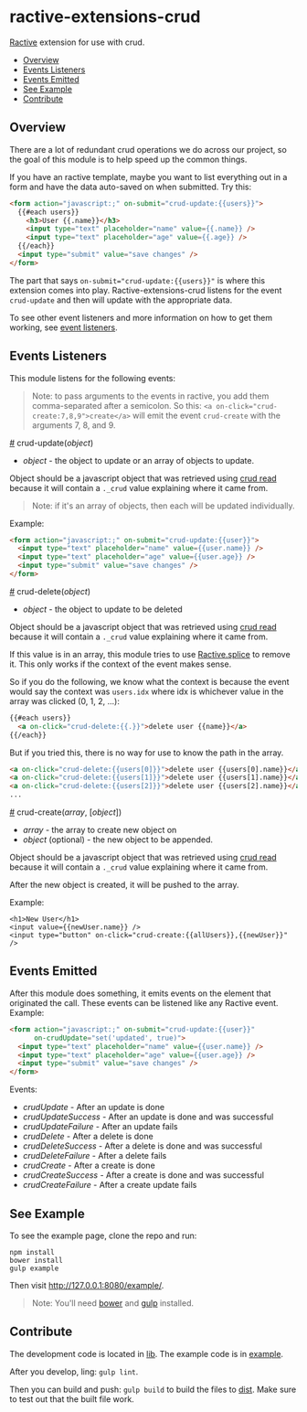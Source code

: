ractive-extensions-crud
=======

[Ractive](http://www.ractivejs.org/) extension for use with crud.

  * [Overview](#overview)
  * [Events Listeners](#event-listeners)
  * [Events Emitted](#events-emitted)
  * [See Example](#see-example)
  * [Contribute](#contribute)

## Overview

There are a lot of redundant crud operations we do across our project, so the goal of this module is to help speed up the common things. 

If you have an ractive template, maybe you want to list everything out in a form and have the data auto-saved on when submitted. Try this:

```html
<form action="javascript:;" on-submit="crud-update:{{users}}">
  {{#each users}}
    <h3>User {{.name}}</h3>
    <input type="text" placeholder="name" value={{.name}} />
    <input type="text" placeholder="age" value={{.age}} />
  {{/each}}
  <input type="submit" value="save changes" />
</form>
```

The part that says `on-submit="crud-update:{{users}}"` is where this extension comes into play. Ractive-extensions-crud listens for the event `crud-update` and then will update with the appropriate data.

To see other event listeners and more information on how to get them working, see [event listeners](#event-listeners).

## Events Listeners

This module listens for the following events:

> Note: to pass arguments to the events in ractive, you add them comma-separated after a semicolon. So this: `<a on-click="crud-create:7,8,9">create</a>` will emit the event `crud-create` with the arguments 7, 8, and 9.

<a href="#event-crud-update" name="event-crud-update">#</a> crud-update(*object*)

  * *object* - the object to update or an array of objects to update.

Object should be a javascript object that was retrieved using [crud read](https://github.com/uhray/crud#eo-crud) because it will contain a `._crud` value explaining where it came from.

> Note: if it's an array of objects, then each will be updated individually.

Example:

```html
<form action="javascript:;" on-submit="crud-update:{{user}}">
  <input type="text" placeholder="name" value={{user.name}} />
  <input type="text" placeholder="age" value={{user.age}} />
  <input type="submit" value="save changes" />
</form>
```

<a href="#event-crud-delete" name="event-crud-delete">#</a> crud-delete(*object*)

  * *object* - the object to update to be deleted

Object should be a javascript object that was retrieved using [crud read](https://github.com/uhray/crud#eo-crud) because it will contain a `._crud` value explaining where it came from.

If this value is in an array, this module tries to use [Ractive.splice](http://docs.ractivejs.org/latest/ractive-splice) to remove it. This only works if the context of the event makes sense.


So if you do the following, we know what the context is because the event would say the context was `users.idx` where idx is whichever value in the array was clicked (0, 1, 2, ...):

```html
{{#each users}}
  <a on-click="crud-delete:{{.}}">delete user {{name}}</a>
{{/each}}
```


But if you tried this, there is no way for use to know the path in the array.

```html
<a on-click="crud-delete:{{users[0]}}">delete user {{users[0].name}}</a>
<a on-click="crud-delete:{{users[1]}}">delete user {{users[1].name}}</a>
<a on-click="crud-delete:{{users[2]}}">delete user {{users[2].name}}</a>
...
```

<a href="#event-crud-create" name="event-crud-create">#</a> crud-create(*array*, [*object*])

  * *array* - the array to create new object on
  * *object* (optional) - the new object to be appended.

Object should be a javascript object that was retrieved using [crud read](https://github.com/uhray/crud#eo-crud) because it will contain a `._crud` value explaining where it came from.

After the new object is created, it will be pushed to the array.

Example:

```
<h1>New User</h1>
<input value={{newUser.name}} />
<input type="button" on-click="crud-create:{{allUsers}},{{newUser}}" />
```

## Events Emitted

After this module does something, it emits events on the element that originated the call. These events can be listened like any Ractive event. Example:

```html
<form action="javascript:;" on-submit="crud-update:{{user}}"
      on-crudUpdate="set('updated', true)">
  <input type="text" placeholder="name" value={{user.name}} />
  <input type="text" placeholder="age" value={{user.age}} />
  <input type="submit" value="save changes" />
</form>
```

Events:

  * *crudUpdate* - After an update is done
  * *crudUpdateSuccess* - After an update is done and was successful
  * *crudUpdateFailure* - After an update fails
  * *crudDelete* - After a delete is done
  * *crudDeleteSuccess* - After a delete is done and was successful
  * *crudDeleteFailure* - After a delete fails
  * *crudCreate* - After a create is done
  * *crudCreateSuccess* - After a create is done and was successful
  * *crudCreateFailure* - After a create update fails

## See Example

To see the example page, clone the repo and run:

```
npm install
bower install
gulp example
```

Then visit http://127.0.0.1:8080/example/.

> Note: You'll need [bower](http://bower.io/) and [gulp](http://gulpjs.com/) installed.

## Contribute

The development code is located in [lib](lib). The example code is in [example](example).

After you develop, ling: `gulp lint`.

Then you can build and push: `gulp build` to build the files to [dist](dist). Make sure to test out that the built file work.

